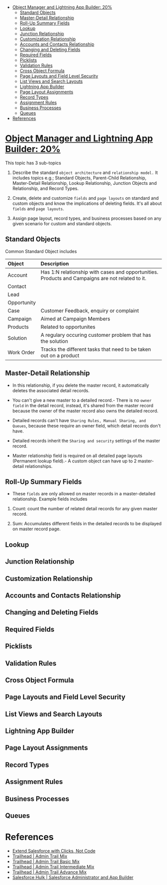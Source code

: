 - [Object Manager and Lightning App Builder: 20%](#object-manager-and-lightning-app-builder-20)
  - [Standard Objects](#standard-objects)
  - [Master-Detail Relationship](#master-detail-relationship)
  - [Roll-Up Summary Fields](#roll-up-summary-fields)
  - [Lookup](#lookup)
  - [Junction Relationship](#junction-relationship)
  - [Customization Relationship](#customization-relationship)
  - [Accounts and Contacts Relationship](#accounts-and-contacts-relationship)
  - [Changing and Deleting Fields](#changing-and-deleting-fields)
  - [Required Fields](#required-fields)
  - [Picklists](#picklists)
  - [Validation Rules](#validation-rules)
  - [Cross Object Formula](#cross-object-formula)
  - [Page Layouts and Field Level Security](#page-layouts-and-field-level-security)
  - [List Views and Search Layouts](#list-views-and-search-layouts)
  - [Lightning App Builder](#lightning-app-builder)
  - [Page Layout Assignments](#page-layout-assignments)
  - [Record Types](#record-types)
  - [Assignment Rules](#assignment-rules)
  - [Business Processes](#business-processes)
  - [Queues](#queues)
- [References](#references)

# [Object Manager and Lightning App Builder: 20%](https://www.youtube.com/playlist?list=PL8O9iwxpgTOIX5bsk7Lg5HNIPfunN5hdQ)

This topic has 3 sub-topics

1. Describe the standard `object architecture` and `relationship model.` It includes topics e.g.; Standard Objects, Parent-Child Relationship, Master-Detail Relationship, Lookup Relationship, Junction Objects and Relationship, and Record Types.

2. Create, delete and customize `fields` and `page layouts` on standard and custom objects and know the implications of deleting fields. It's all about `fields` and `page layouts`.

3. Assign page layout, record types, and business processes based on any given scenario for custom and standard objects.

## Standard Objects

Common Standard Object includes

| Object      | Description                                                                                      |
| :---------- | :----------------------------------------------------------------------------------------------- |
| Account     | Has 1:N relationship with cases and opportunities. Products and Campaigns are not related to it. |
| Contact     |                                                                                                  |
| Lead        |                                                                                                  |
| Opportunity |                                                                                                  |
| Case        | Customer Feedback, enquiry or complaint                                                          |
| Campaign    | Aimed at Campaign Members                                                                    |
| Products    | Related to opportunites                                                                          |
| Solution    | A regulary occuring customer problem that has the solution                                       |
| Work Order  | Tracks the different tasks that need to be taken out on a product                                |


## Master-Detail Relationship

- In this relationship, if you delete the master record, it automatically deletes the associated detail records.
  
- You can't give a new master to a detailed record.- There is no `owner field` in the detail record, instead, it's shared from the master record because the owner of the master record also owns the detailed record.

- Detailed records can't have `Sharing Rules, Manual Sharing, and Queues`, because these require an owner field, which detail records don't have.
  
- Detailed records inherit the `Sharing and security` settings of the master record.
  
- Master relationship field is required on all detailed page layouts (Permanent lookup field).- A custom object can have up to 2 master-detail relationships.

## Roll-Up Summary Fields
- These `fields` are only allowed on master records in a master-detailed relationship. Example fields includes
  
1. Count: count the number of related detail records for any given master record.

2. Sum: Accumulates different fields in the detailed records to be displayed on master record page.

## Lookup

## Junction Relationship

## Customization Relationship

## Accounts and Contacts Relationship

## Changing and Deleting Fields

## Required Fields

## Picklists

## Validation Rules

## Cross Object Formula

## Page Layouts and Field Level Security

## List Views and Search Layouts

## Lightning App Builder

## Page Layout Assignments

## Record Types

## Assignment Rules

## Business Processes

## Queues



# References

- [Extend Salesforce with Clicks, Not Code](https://help.salesforce.com/s/articleView?id=sf.extend_click_intro.htm&type=5)
- [Trailhead | Admin Trail Mix](https://trailhead.salesforce.com/en/users/strailhead/trailmixes/prepare-for-your-salesforce-administrator-credential)
- [Trailhead | Admin Trail Basic Mix](https://trailhead.salesforce.com/en/content/learn/trails/force_com_admin_beginner)
- [Trailhead | Admin Trail Intermediate Mix](https://trailhead.salesforce.com/en/content/learn/trails/force_com_admin_intermediate)
- [Trailhead | Admin Trail Advance Mix](https://trailhead.salesforce.com/en/content/learn/trails/force_com_admin_advanced)
- [Salesforce Hulk | Salesforce Administrator and App Builder](https://www.youtube.com/playlist?list=PLWgzSrReOBh4P7kQyCJVH7mdmCWw0HXfi)

